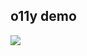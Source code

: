 ## o11y demo

<i class="fa fa-play fa-5x"></i><!-- .element: style="float: right;" -->

![](100_monitoring/o11y/o11y.svg)
